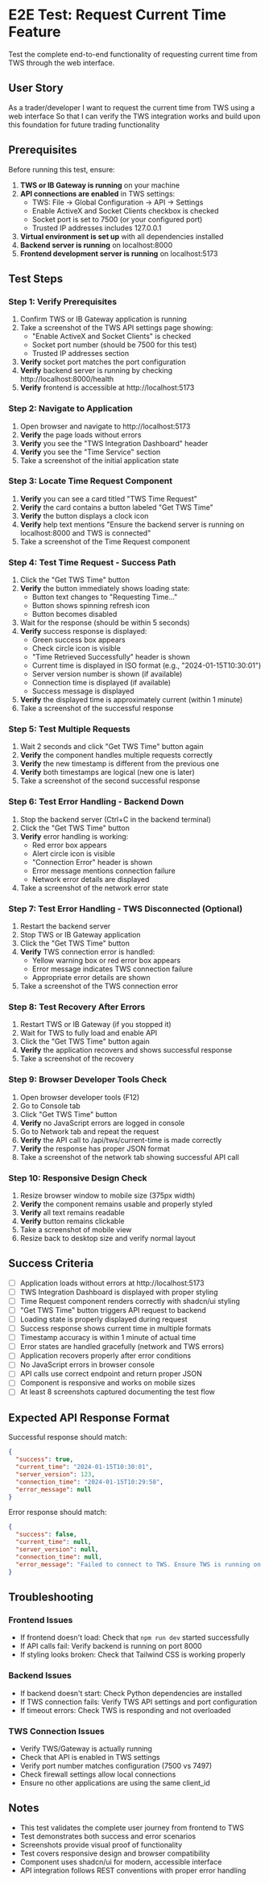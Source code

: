 # E2E Test: Request Current Time Feature

Test the complete end-to-end functionality of requesting current time from TWS through the web interface.

## User Story

As a trader/developer
I want to request the current time from TWS using a web interface
So that I can verify the TWS integration works and build upon this foundation for future trading functionality

## Prerequisites

Before running this test, ensure:

1. **TWS or IB Gateway is running** on your machine
2. **API connections are enabled** in TWS settings:
   - TWS: File → Global Configuration → API → Settings
   - Enable ActiveX and Socket Clients checkbox is checked
   - Socket port is set to 7500 (or your configured port)
   - Trusted IP addresses includes 127.0.0.1
3. **Virtual environment is set up** with all dependencies installed
4. **Backend server is running** on localhost:8000
5. **Frontend development server is running** on localhost:5173

## Test Steps

### Step 1: Verify Prerequisites
1. Confirm TWS or IB Gateway application is running
2. Take a screenshot of the TWS API settings page showing:
   - "Enable ActiveX and Socket Clients" is checked
   - Socket port number (should be 7500 for this test)
   - Trusted IP addresses section
3. **Verify** socket port matches the port configuration
4. **Verify** backend server is running by checking http://localhost:8000/health
5. **Verify** frontend is accessible at http://localhost:5173

### Step 2: Navigate to Application
1. Open browser and navigate to http://localhost:5173
2. **Verify** the page loads without errors
3. **Verify** you see the "TWS Integration Dashboard" header
4. **Verify** you see the "Time Service" section
5. Take a screenshot of the initial application state

### Step 3: Locate Time Request Component
1. **Verify** you can see a card titled "TWS Time Request"
2. **Verify** the card contains a button labeled "Get TWS Time"
3. **Verify** the button displays a clock icon
4. **Verify** help text mentions "Ensure the backend server is running on localhost:8000 and TWS is connected"
5. Take a screenshot of the Time Request component

### Step 4: Test Time Request - Success Path
1. Click the "Get TWS Time" button
2. **Verify** the button immediately shows loading state:
   - Button text changes to "Requesting Time..."
   - Button shows spinning refresh icon
   - Button becomes disabled
3. Wait for the response (should be within 5 seconds)
4. **Verify** success response is displayed:
   - Green success box appears
   - Check circle icon is visible
   - "Time Retrieved Successfully" header is shown
   - Current time is displayed in ISO format (e.g., "2024-01-15T10:30:01")
   - Server version number is shown (if available)
   - Connection time is displayed (if available)
   - Success message is displayed
5. **Verify** the displayed time is approximately current (within 1 minute)
6. Take a screenshot of the successful response

### Step 5: Test Multiple Requests
1. Wait 2 seconds and click "Get TWS Time" button again
2. **Verify** the component handles multiple requests correctly
3. **Verify** the new timestamp is different from the previous one
4. **Verify** both timestamps are logical (new one is later)
5. Take a screenshot of the second successful response

### Step 6: Test Error Handling - Backend Down
1. Stop the backend server (Ctrl+C in the backend terminal)
2. Click the "Get TWS Time" button
3. **Verify** error handling is working:
   - Red error box appears
   - Alert circle icon is visible
   - "Connection Error" header is shown
   - Error message mentions connection failure
   - Network error details are displayed
4. Take a screenshot of the network error state

### Step 7: Test Error Handling - TWS Disconnected (Optional)
1. Restart the backend server
2. Stop TWS or IB Gateway application
3. Click the "Get TWS Time" button
4. **Verify** TWS connection error is handled:
   - Yellow warning box or red error box appears
   - Error message indicates TWS connection failure
   - Appropriate error details are shown
5. Take a screenshot of the TWS connection error

### Step 8: Test Recovery After Errors
1. Restart TWS or IB Gateway (if you stopped it)
2. Wait for TWS to fully load and enable API
3. Click the "Get TWS Time" button again
4. **Verify** the application recovers and shows successful response
5. Take a screenshot of the recovery

### Step 9: Browser Developer Tools Check
1. Open browser developer tools (F12)
2. Go to Console tab
3. Click "Get TWS Time" button
4. **Verify** no JavaScript errors are logged in console
5. Go to Network tab and repeat the request
6. **Verify** the API call to /api/tws/current-time is made correctly
7. **Verify** the response has proper JSON format
8. Take a screenshot of the network tab showing successful API call

### Step 10: Responsive Design Check
1. Resize browser window to mobile size (375px width)
2. **Verify** the component remains usable and properly styled
3. **Verify** all text remains readable
4. **Verify** button remains clickable
5. Take a screenshot of mobile view
6. Resize back to desktop size and verify normal layout

## Success Criteria

- [ ] Application loads without errors at http://localhost:5173
- [ ] TWS Integration Dashboard is displayed with proper styling
- [ ] Time Request component renders correctly with shadcn/ui styling
- [ ] "Get TWS Time" button triggers API request to backend
- [ ] Loading state is properly displayed during request
- [ ] Success response shows current time in multiple formats
- [ ] Timestamp accuracy is within 1 minute of actual time
- [ ] Error states are handled gracefully (network and TWS errors)
- [ ] Application recovers properly after error conditions
- [ ] No JavaScript errors in browser console
- [ ] API calls use correct endpoint and return proper JSON
- [ ] Component is responsive and works on mobile sizes
- [ ] At least 8 screenshots captured documenting the test flow

## Expected API Response Format

Successful response should match:
```json
{
  "success": true,
  "current_time": "2024-01-15T10:30:01",
  "server_version": 123,
  "connection_time": "2024-01-15T10:29:58",
  "error_message": null
}
```

Error response should match:
```json
{
  "success": false,
  "current_time": null,
  "server_version": null,
  "connection_time": null,
  "error_message": "Failed to connect to TWS. Ensure TWS is running on port 7500."
}
```

## Troubleshooting

### Frontend Issues
- If frontend doesn't load: Check that `npm run dev` started successfully
- If API calls fail: Verify backend is running on port 8000
- If styling looks broken: Check that Tailwind CSS is working properly

### Backend Issues
- If backend doesn't start: Check Python dependencies are installed
- If TWS connection fails: Verify TWS API settings and port configuration
- If timeout errors: Check TWS is responding and not overloaded

### TWS Connection Issues
- Verify TWS/Gateway is actually running
- Check that API is enabled in TWS settings
- Verify port number matches configuration (7500 vs 7497)
- Check firewall settings allow local connections
- Ensure no other applications are using the same client_id

## Notes

- This test validates the complete user journey from frontend to TWS
- Test demonstrates both success and error scenarios
- Screenshots provide visual proof of functionality
- Test covers responsive design and browser compatibility
- Component uses shadcn/ui for modern, accessible interface
- API integration follows REST conventions with proper error handling